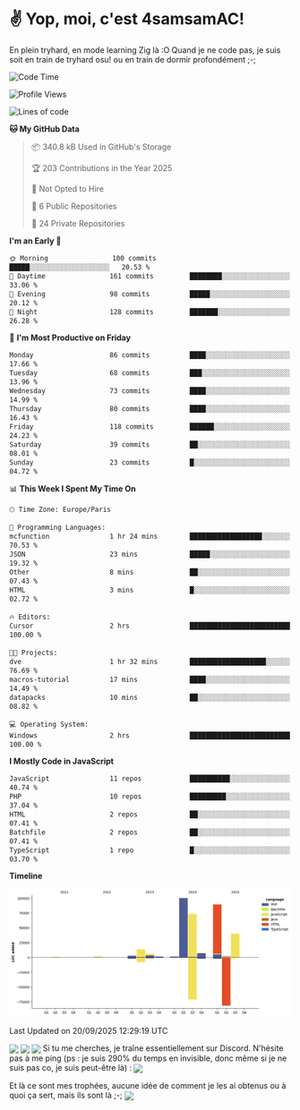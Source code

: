 # ✌ Yop, moi, c'est 4samsamAC!

En plein tryhard, en mode learning Zig là :O Quand je ne code pas, je suis soit en train de tryhard osu! ou en train de dormir profondément ;-;

<!--START_SECTION:waka-->
![Code Time](http://img.shields.io/badge/Code%20Time-868%20hrs%2032%20mins-blue)

![Profile Views](http://img.shields.io/badge/Profile%20Views-0-blue)

![Lines of code](https://img.shields.io/badge/From%20Hello%20World%20I%27ve%20Written-342.3%20thousand%20lines%20of%20code-blue)

**🐱 My GitHub Data** 

> 📦 340.8 kB Used in GitHub's Storage 
 > 
> 🏆 203 Contributions in the Year 2025
 > 
> 🚫 Not Opted to Hire
 > 
> 📜 6 Public Repositories 
 > 
> 🔑 24 Private Repositories 
 > 
**I'm an Early 🐤** 

```text
🌞 Morning                100 commits         █████░░░░░░░░░░░░░░░░░░░░   20.53 % 
🌆 Daytime                161 commits         ████████░░░░░░░░░░░░░░░░░   33.06 % 
🌃 Evening                98 commits          █████░░░░░░░░░░░░░░░░░░░░   20.12 % 
🌙 Night                  128 commits         ███████░░░░░░░░░░░░░░░░░░   26.28 % 
```
📅 **I'm Most Productive on Friday** 

```text
Monday                   86 commits          ████░░░░░░░░░░░░░░░░░░░░░   17.66 % 
Tuesday                  68 commits          ███░░░░░░░░░░░░░░░░░░░░░░   13.96 % 
Wednesday                73 commits          ████░░░░░░░░░░░░░░░░░░░░░   14.99 % 
Thursday                 80 commits          ████░░░░░░░░░░░░░░░░░░░░░   16.43 % 
Friday                   118 commits         ██████░░░░░░░░░░░░░░░░░░░   24.23 % 
Saturday                 39 commits          ██░░░░░░░░░░░░░░░░░░░░░░░   08.01 % 
Sunday                   23 commits          █░░░░░░░░░░░░░░░░░░░░░░░░   04.72 % 
```


📊 **This Week I Spent My Time On** 

```text
🕑︎ Time Zone: Europe/Paris

💬 Programming Languages: 
mcfunction               1 hr 24 mins        ██████████████████░░░░░░░   70.53 % 
JSON                     23 mins             █████░░░░░░░░░░░░░░░░░░░░   19.32 % 
Other                    8 mins              ██░░░░░░░░░░░░░░░░░░░░░░░   07.43 % 
HTML                     3 mins              █░░░░░░░░░░░░░░░░░░░░░░░░   02.72 % 

🔥 Editors: 
Cursor                   2 hrs               █████████████████████████   100.00 % 

🐱‍💻 Projects: 
dve                      1 hr 32 mins        ███████████████████░░░░░░   76.69 % 
macros-tutorial          17 mins             ████░░░░░░░░░░░░░░░░░░░░░   14.49 % 
datapacks                10 mins             ██░░░░░░░░░░░░░░░░░░░░░░░   08.82 % 

💻 Operating System: 
Windows                  2 hrs               █████████████████████████   100.00 % 
```

**I Mostly Code in JavaScript** 

```text
JavaScript               11 repos            ██████████░░░░░░░░░░░░░░░   40.74 % 
PHP                      10 repos            █████████░░░░░░░░░░░░░░░░   37.04 % 
HTML                     2 repos             ██░░░░░░░░░░░░░░░░░░░░░░░   07.41 % 
Batchfile                2 repos             ██░░░░░░░░░░░░░░░░░░░░░░░   07.41 % 
TypeScript               1 repo              █░░░░░░░░░░░░░░░░░░░░░░░░   03.70 % 
```



**Timeline**

![Lines of Code chart](https://raw.githubusercontent.com/4samsamAC/4samsamAC/main/assets/bar_graph.png)


 Last Updated on 20/09/2025 12:29:19 UTC
<!--END_SECTION:waka-->
<img align="center" src="https://wakatime.com/share/@05e9693c-ae09-4eda-80e1-420e9727a814/cd575566-5d1a-4a1b-bd1b-7821aa98ed37.svg"/>
<img align="center" src="https://github-readme-stats.vercel.app/api?username=4samsamAC&show_icons=true&theme=midnight-purple&count_private=true"/>
<img align="center" src="https://github-readme-stats.vercel.app/api/top-langs/?username=4samsamAC&layout=compact&theme=midnight-purple&count_private=true"/>
<!-- [![Ashutosh's github activity graph](https://github-readme-activity-graph.vercel.app/graph?username=4samsamAC&bg_color=2f3640&color=00a8ff&line=82ccdd&point=00a8ff&area=true&hide_border=true)](https://github.com/ashutosh00710/github-readme-activity-graph) -->
Si tu me cherches, je traîne essentiellement sur Discord. N'hésite pas à me ping (ps : je suis 290% du temps en invisible, donc même si je ne suis pas co, je suis peut-être là) : 
<a href="discord://-/users/581625633830993961"><img align="center" src="https://discord.c99.nl/widget/theme-2/581625633830993961.png"/></a>

Et là ce sont mes trophées, aucune idée de comment je les ai obtenus ou à quoi ça sert, mais ils sont là ;-;
<img align="center" src="https://github-profile-trophy.vercel.app/?username=4samsamAC&theme=onedark"/>
